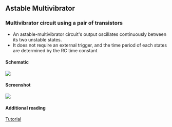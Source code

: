 Astable Multivibrator
---
### Multivibrator circuit using a pair of transistors

* An astable-multivibrator circuit's output oscillates continuously between its two unstable states.
* It does not require an external trigger, and the time period of each states are determined by the RC time constant

#### Schematic 

![](https://github.com/fossasia/pslab-experiments/blob/master/images/schematics/astable-multivibrator.svg)

#### Screenshot

![](https://github.com/fossasia/pslab-experiments/blob/master/images/screenshots/astable-multivibrator.png)

#### Additional reading
[Tutorial](http://www.electronics-tutorials.ws/waveforms/astable.html)

